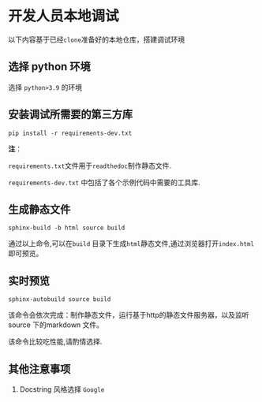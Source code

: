 # 开发人员本地调试

以下内容基于已经`clone`准备好的本地仓库，搭建调试环境

## 选择 python 环境

选择 `python>3.9` 的环境

## 安装调试所需要的第三方库

```shell
pip install -r requirements-dev.txt
```

**注**：

`requirements.txt`文件用于`readthedoc`制作静态文件.

`requirements-dev.txt` 中包括了各个示例代码中需要的工具库.

## 生成静态文件

```shell
sphinx-build -b html source build
```

通过以上命令,可以在`build` 目录下生成`html`静态文件,通过浏览器打开`index.html`
即可预览。

## 实时预览

```shell
sphinx-autobuild source build
```

该命令会依次完成：制作静态文件，运行基于http的静态文件服务器，以及监听source
下的markdown 文件。

该命令比较吃性能,请酌情选择.

## 其他注意事项

1. Docstring 风格选择 `Google`
